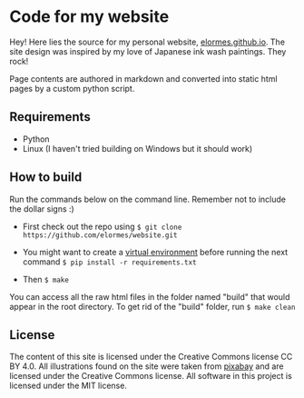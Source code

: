 # Code for my website

Hey! Here lies the source for my personal website, [elormes.github.io](https://elormes.github.io). The site design was inspired by my love of Japanese ink wash paintings. They rock!

Page contents are authored in markdown and converted into static html pages by a custom python script.

## Requirements
* Python
* Linux (I haven't tried building on Windows but it should work)

## How to build
Run the commands below on the command line. Remember not to include the dollar signs :) 

* First check out the repo using
 `$ git clone https://github.com/elormes/website.git`

* You might want to create a [virtual environment](https://realpython.com/python-virtual-environments-a-primer/) before running the next command
  `$ pip install -r requirements.txt`

* Then
  `$ make`

You can access all the raw html files in the folder named "build" that would appear in the root directory. To get rid of the "build" folder, run `$ make clean`

## License
The content of this site is licensed under the Creative Commons license CC BY 4.0. All illustrations found on the site were taken from [pixabay](https://pixabay.com/) and are licensed under the Creative Commons license. All software in this project is licensed under the MIT license. 
